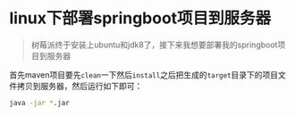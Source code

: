 # linux下部署springboot项目到服务器



> 树莓派终于安装上ubuntu和jdk8了，接下来我想要部署我的springboot项目到服务器

首先maven项目要先`clean`一下然后`install`之后把生成的`target`目录下的项目文件拷贝到服务器，然后运行如下即可：

```bash
java -jar *.jar
```

